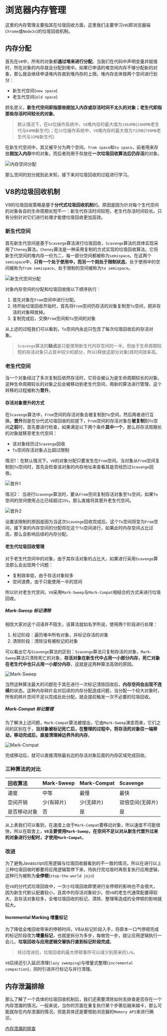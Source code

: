 # 浏览器内存管理

这里的内存管理主要指其在垃圾回收方面，这里我们主要学习`V8`(即浏览器端`Chrome`或`NodeJs`)的垃圾回收机制。

## 内存分配

首先在`V8`中，所有的对象都**通过堆来进行分配**。当我们在代码中声明变量并赋值时，所在对象的内存就会分配到堆中。如果已申请的堆空闲内存不够分配新的对象，那么就会继续申请堆内存直到堆内存的上限。堆内存总体按两个空间进行划分：

- 新生代空间(`new space`)
- 老生代空间(`old space`)

顾名思义，**新生代空间即指那些刚加入内存或存活时间不太久的对象；老生代即指那些存活时间较长的对象**。

>默认情况下，在`64`位操作系统中，`V8`堆内存的最大值为`1464MB`(`1400MB`老生代与`64MB`新生代)；在`32`位操作系统中，`V8`堆内存的最大值为`732MB`(`700MB`老生代与`32MB`新生代)

在新生代空间中，其又被平分为两个空间，`from space`和`to space`，前者用来存放**刚加入内存**中的对象，而后者则用于存放在**一次垃圾回收算法后仍存活**的对象。

![内存空间分配](./imgs/内存空间分配.png)

那么空间的划分就到此未知，接下来对垃圾回收的过程进行学习。

## V8的垃圾回收机制

V8的垃圾回收策略是基于**分代式垃圾回收机制**的。原因是因为针对每个生代空间的对象各自的生命周期长短不一：新生代存活时间较短，老生代存活时间较长。只有分别针对它们进行处理才能使垃圾回收更加高效。

### 新生代空间

首先新生代空间是基于`Scavenge`算法进行垃圾回收，`Scavenge`算法的具体实现采用了`Cheney`算法。`Cheney`算法是一种采用复制的方式实现的垃圾回收算法。它将新生代空间的堆内存一份为二，每一部分空间都被称为`semispace`。在这两个`semispace`中，**只有一个处于使用中，而另一个则处于限制状态**。处于使用中的空间被称为`from semispace`，处于限制的空间被称为`to semispace`。

![新生代空间分配](./imgs/新生代空间分配.png)

对象内存空间的分配和垃圾回收按以下顺序执行：

1. 首先对象在`From`空间中进行分配。
2. 待开始垃圾回收开始时，首先将`From`空间仍存活的对象复制至`To`空间，把非存活的对象释放掉。
3. 复制完成后，交换`From`空间和`To`空间的对象

从上述的过程我们可以看到，`To`空间内永远只包含了每次垃圾回收后的存活对象。

>`Scavenge`算法的**缺点**是只能使用新生代内存空间的一半。但由于生命周期较短的存活对象只占其中较少的部分，所以(释放这部分对象)其时间效率高。

### 老生代空间

当一个对象经过了多次复制后依然存活时，它将会被认为是生命周期较长的对象。这种生命周期较长的对象之后会被移动到老生代空间，用新的算法进行管理，这个转移的过程被称为**晋升**。

#### 存活对象晋升的方式

在`Scavenge`算法中，`From`空间的存活对象会被复制到`To`空间，然后两者进行互换。**晋升**则是在分代式垃圾回收的前提下，`From`空间的存活对象在**被复制**到`To`空间**之前**时，首先要进行检查，如果满足以下两个条件**其中一个**，那么将存活周期长的对象就移至老生代空间：

- 该对象经历过`Scavenge`回收
- `To`空间存活对象占比超过限制

情况1：在默认情况下，`V8`的对象分配只要发生在`From`空间。当对象从`From`空间复制到`To`空间时，首先会检查该对象的内存地址来查看其是否经历过`Scavenge`回收。

![晋升1](./imgs/晋升1.svg)

情况2： 当进行`Scavenge`算法时，要从`From`空间复制存活对象至`To`空间，如果`To`空间的空间使用占比已经超过`25%`，那么直接将其晋升老生代空间。

![晋升2](./imgs/晋升2.svg)

设置该限制的原因是因为当这次`Scavenge`回收完成后，这个`To`空间将变为`From`空间，接下来的内存空间的分配将在这个`To`空间进行，如果此时内存空间占比过高，那么会影响后续的内存分配。

#### 老生代垃圾回收管理

对于老生代空间中的对象，由于其存活对象的占比大，如果进行采用`Scavenge`算法那么会出现两个问题：

- 复制效率低，由于存活对象较多
- 空间浪费，由于只能使用一半的空间

所以针对老生代空间，`V8`采用`Mark-Sweep`与`Mark-Compat`相结合的方式来进行垃圾回收。

##### Mark-Sweep 标记清除

相信大家对这个词语并不陌生，该算法就如名字所说，使用两个阶段进行处理：

1. 标记阶段：遍历堆中所有对象，并标记存活的对象
2. 清除阶段：清除没有被标记的对象

可以看出它与`Scavenge`算法的区别：`Scavenge`算法只复制存活的对象，`Mark-Sweep`算法只清除死亡的对象，**存活对象在新生代中占用一小部分内存，死亡对象在老生代中也只占用一小部分内存**，这就是这两种算法高效的原因。

![Mark-Sweep](./imgs/标记阶段.png)

当然这种算法最大的问题在于其在进行一次标记清除回收后，**内存空间会出现不连续**的状态。这种内存碎片会对后续的内存分配造成问题，当分配一个较大对象时，所有的碎片空间不足以完成此处分配，就会提前触发一次不必要的垃圾回收。

##### Mark-Compat 标记整理

为了解决上述问题，`Mark-Compat`算法被提出，它由`Mark-Sweep`演变而来，它们之间的区别在于，**当对象被标记死亡后，在整理的过程中，将存活的对象往一端移动，移动完成后，直接清理掉边界外的内存**。

![Mark-Compat](./imgs/Mark-Compat.png)

完成移动后，就可以直接清除最右边的存活对象后面的内存区域完成回收。

### 三种算法的对比

回收算法|Mark-Sweep|Mark-Compat|Scavenge
:-|:-|:-|:-
速度|中等|最慢|最快
空间开销|少(有碎片)|少(无碎片)|双倍空间(无碎片)
是否移动对象|否|是|是

从上表我们可以看到，在速度上由于`Mark-Compat`要移动对象，所以速度不可能很快，所以在取舍上，**`V8`主要使用`Mark-Sweep`，在空间不足以对从新生代晋升过来的对象进行分配时，才使用`Mark-Compat`**。

### 改进

为了避免Javascript应用逻辑与垃圾回收器看到的不一致的情况，所以在进行以上三种垃圾回收时都要将应用逻辑暂停下来，待执行完垃圾时再恢复执行应用逻辑，这种行为被称为**全停顿**(`stop-the-world jojo`)

在`V8`的分代式垃圾回收中，一次小垃圾回收即使进行全停顿的影响也不会很大，因为新生代默认配置较小，且其中的存活对象较少。但`V8`的老生代通常配置得较大，且存活对象较多，全堆垃圾回收的标记、清除、整理等造成的全停顿的影响就较大。

#### Incremental Marking 增量标记

为了降低全堆回收带来的停顿时间，V8从标记阶段入手，将原本一口气停顿完成的标记阶段改为**增量标记**，也就是拆分为多步，每做完一步，就让应用逻辑执行一会儿，**垃圾回收与应用逻辑交替执行直到标记阶段完成**。

>经过改进后，垃圾回收的最大停顿事件可以减少到原来的`1/6`。

`V8`后续还引入延迟清理(`lazy sweeping`)与增量式整理(`incremental compaction`)，同时引进并行标记与并行清理。

## 内存泄漏排除

那么了解了一个具体的垃圾回收机制后，我们还需要清除如何去排查是否存在一个内存泄漏的情况。一般来说，当你的页面在重复执行某个步骤后越来越卡，那么可能就存在内存泄漏的情况，但是具体还是要借助浏览器的`Memory API`来进行确诊。

[内存泄漏的排查](./内存泄漏排查/README.md)
